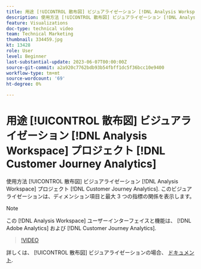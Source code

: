 ```yaml
---
title: 用途 [!UICONTROL 散布図] ビジュアライゼーション [!DNL Analysis Workspace] プロジェクト
description: 使用方法 [!UICONTROL 散布図] ビジュアライゼーション [!DNL Analysis Workspace] プロジェクト [!DNL Customer Journey Analytics].
feature: Visualizations
doc-type: technical video
team: Technical Marketing
thumbnail: 334459.jpg
kt: 13428
role: User
level: Beginner
last-substantial-update: 2023-06-07T00:00:00Z
source-git-commit: a2a920c7762bdb93b54fbff1dc5f36bcc10e9400
workflow-type: tm+mt
source-wordcount: '69'
ht-degree: 0%

---
```


# 用途 [!UICONTROL 散布図] ビジュアライゼーション [!DNL Analysis Workspace] プロジェクト [!DNL Customer Journey Analytics]

使用方法 [!UICONTROL 散布図] ビジュアライゼーション [!DNL Analysis Workspace] プロジェクト [!DNL Customer Journey Analytics]. このビジュアライゼーションは、ディメンション項目と最大 3 つの指標の関係を表示します。

>[!NOTE]
>
>この [!DNL Analysis Workspace] ユーザーインターフェイスと機能は、 [!DNL Adobe Analytics] および [!DNL Customer Journey Analytics].

>[!VIDEO](https://video.tv.adobe.com/v/334459/?quality=12&learn=on)

詳しくは、 [!UICONTROL 散布図] ビジュアライゼーションの場合、 [ドキュメント](https://experienceleague.adobe.com/docs/analytics-platform/using/cja-workspace/visualizations/scatterplot.html).
